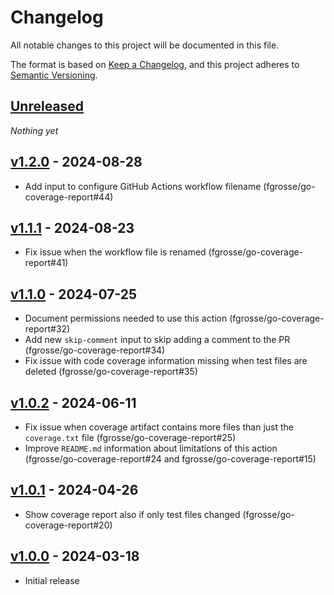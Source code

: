 # Changelog
All notable changes to this project will be documented in this file.

The format is based on [Keep a Changelog](https://keepachangelog.com/en/1.0.0/),
and this project adheres to [Semantic Versioning](https://semver.org/spec/v2.0.0.html).

## [Unreleased]
_Nothing yet_

## [v1.2.0] - 2024-08-28
- Add input to configure GitHub Actions workflow filename (fgrosse/go-coverage-report#44)

## [v1.1.1] - 2024-08-23
- Fix issue when the workflow file is renamed (fgrosse/go-coverage-report#41)

## [v1.1.0] - 2024-07-25
- Document permissions needed to use this action (fgrosse/go-coverage-report#32)
- Add new `skip-comment` input to skip adding a comment to the PR (fgrosse/go-coverage-report#34)
- Fix issue with code coverage information missing when test files are deleted (fgrosse/go-coverage-report#35)

## [v1.0.2] - 2024-06-11
- Fix issue when coverage artifact contains more files than just the `coverage.txt` file (fgrosse/go-coverage-report#25)
- Improve `README.md` information about limitations of this action (fgrosse/go-coverage-report#24 and fgrosse/go-coverage-report#15)

## [v1.0.1] - 2024-04-26
- Show coverage report also if only test files changed (fgrosse/go-coverage-report#20)

## [v1.0.0] - 2024-03-18
- Initial release

[Unreleased]: https://github.com/teamniteo/go-coverage-report/compare/v1.2.0...HEAD
[v1.2.0]: https://github.com/teamniteo/go-coverage-report/compare/v1.1.1...v1.2.0
[v1.1.1]: https://github.com/teamniteo/go-coverage-report/compare/v1.1.0...v1.1.1
[v1.1.0]: https://github.com/teamniteo/go-coverage-report/compare/v1.0.2...v1.1.0
[v1.0.2]: https://github.com/teamniteo/go-coverage-report/compare/v1.0.1...v1.0.2
[v1.0.1]: https://github.com/teamniteo/go-coverage-report/compare/v1.0.0...v1.0.1
[v1.0.0]: https://github.com/teamniteo/go-coverage-report/releases/tag/v1.0.0
